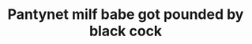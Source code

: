 ---
layout: post
title: Pantynet milf babe got pounded by black cock
duration: '05:09'
view: 285
rate: 2
video: 'http://fantasti.cc/embed/445941/'
category: 
 - black
 - brunette
 - busty
 - curvy
 - cuckold
 - milf
 - rough
 - wife
tags: 
 - big-black-cock
 - pinay
priority: 0.9
changefreq: daily
---